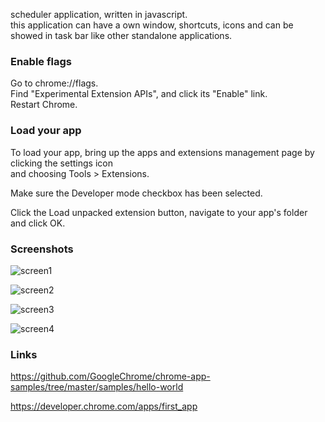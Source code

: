 

scheduler application, written in javascript.  
this application can have a own window, shortcuts, icons and can be showed in task bar like other standalone applications.  

### Enable flags

Go to chrome://flags.  
Find "Experimental Extension APIs", and click its "Enable" link.  
Restart Chrome.  


### Load your app

To load your app, bring up the apps and extensions management page by clicking the settings icon  
and choosing Tools > Extensions.

Make sure the Developer mode checkbox has been selected.  

Click the Load unpacked extension button, navigate to your app's folder and click OK.  


### Screenshots

![screen1](https://user-images.githubusercontent.com/32627919/39377876-12c7c720-4a2d-11e8-94d7-e8fbc989211a.PNG)

![screen2](https://user-images.githubusercontent.com/32627919/39377877-12f2baca-4a2d-11e8-97a2-54103c893e5c.PNG)

![screen3](https://user-images.githubusercontent.com/32627919/39377878-1316c028-4a2d-11e8-98a5-e37a0b880722.PNG)

![screen4](https://user-images.githubusercontent.com/32627919/39377879-133a3dc8-4a2d-11e8-8359-dfbe15c5d371.PNG)


### Links

https://github.com/GoogleChrome/chrome-app-samples/tree/master/samples/hello-world

https://developer.chrome.com/apps/first_app